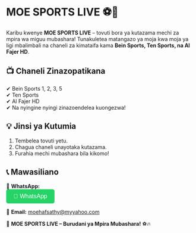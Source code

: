 # MOE SPORTS LIVE ⚽🎥

Karibu kwenye **MOE SPORTS LIVE** – tovuti bora ya kutazama mechi za mpira wa miguu mubashara! Tunakuletea matangazo ya moja kwa moja ya ligi mbalimbali na chaneli za kimataifa kama **Bein Sports, Ten Sports, na Al Fajer HD**.

## 📺 Chaneli Zinazopatikana
✔ Bein Sports 1, 2, 3, 5  
✔ Ten Sports  
✔ Al Fajer HD  
✔ Na nyingine nyingi zinazoendelea kuongezwa!

## 💡 Jinsi ya Kutumia
1. Tembelea tovuti yetu.
2. Chagua chaneli unayotaka kutazama.
3. Furahia mechi mubashara bila kikomo!

## 📞 Mawasiliano
📌 **WhatsApp:**  
<a href="https://wa.me/message/HEYNTN2KD6K7O1" target="_blank">
  <button style="
  background-color: #25D366;
  color: white;
  padding: 10px 20px;
  font-size: 16px;
  border: none;
  border-radius: 5px;
  cursor: pointer;
  animation: pulse 1.5s infinite;">
    📲 WhatsApp
  </button>
</a>

📌 **Email:** moehafsathy@myyahoo.com  

🚀 **MOE SPORTS LIVE – Burudani ya Mpira Mubashara!** ⚽🔥  
